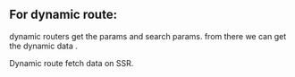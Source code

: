 ## For dynamic route:

dynamic routers get the params and search params. from there we can get the dynamic data .

Dynamic route fetch data on SSR.
